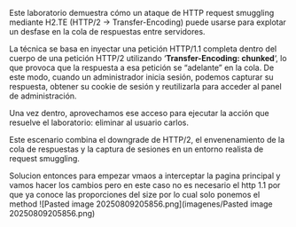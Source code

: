 Este laboratorio demuestra cómo un ataque de HTTP request smuggling mediante H2.TE (HTTP/2 → Transfer-Encoding) puede usarse para explotar un desfase en la cola de respuestas entre servidores.

La técnica se basa en inyectar una petición HTTP/1.1 completa dentro del cuerpo de una petición HTTP/2 utilizando ‘**Transfer-Encoding: chunked**‘, lo que provoca que la respuesta a esa petición se “adelante” en la cola. De este modo, cuando un administrador inicia sesión, podemos capturar su respuesta, obtener su cookie de sesión y reutilizarla para acceder al panel de administración.

Una vez dentro, aprovechamos ese acceso para ejecutar la acción que resuelve el laboratorio: eliminar al usuario carlos.

Este escenario combina el downgrade de HTTP/2, el envenenamiento de la cola de respuestas y la captura de sesiones en un entorno realista de request smuggling.

Solucion
entonces para empezar vmaos a interceptar la pagina principal y vamos hacer los cambios pero en este caso no es necesario el http 1.1 por que ya conoce las proporciones del size por lo cual solo ponemos el method
![Pasted image 20250809205856.png](imagenes/Pasted image 20250809205856.png)



